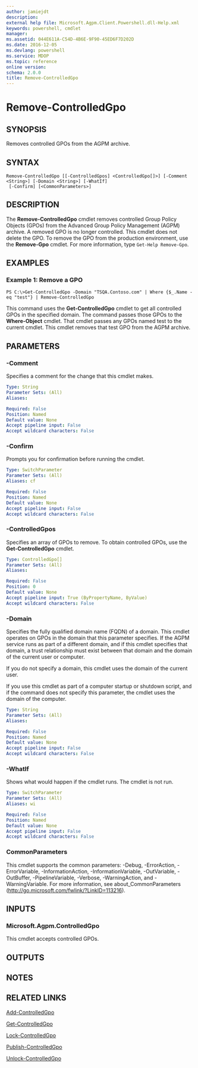 ```yaml
---
author: jamiejdt
description: 
external help file: Microsoft.Agpm.Client.Powershell.dll-Help.xml
keywords: powershell, cmdlet
manager: 
ms.assetid: 044E611A-C54D-4B6E-9F90-45ED6F7D202D
ms.date: 2016-12-05
ms.devlang: powershell
ms.service: MDOP
ms.topic: reference
online version: 
schema: 2.0.0
title: Remove-ControlledGpo
---
```


# Remove-ControlledGpo

## SYNOPSIS
Removes controlled GPOs from the AGPM archive.

## SYNTAX

```
Remove-ControlledGpo [[-ControlledGpos] <ControlledGpo[]>] [-Comment <String>] [-Domain <String>] [-WhatIf]
 [-Confirm] [<CommonParameters>]
```

## DESCRIPTION
The **Remove-ControlledGpo** cmdlet removes controlled Group Policy Objects (GPOs) from the Advanced Group Policy Management (AGPM) archive.
A removed GPO is no longer controlled.
This cmdlet does not delete the GPO.
To remove the GPO from the production environment, use the **Remove-Gpo** cmdlet.
For more information, type `Get-Help Remove-Gpo`.

## EXAMPLES

### Example 1: Remove a GPO
```
PS C:\>Get-ControlledGpo -Domain "TSQA.Contoso.com" | Where {$_.Name -eq "test"} | Remove-ControlledGpo
```

This command uses the **Get-ControlledGpo** cmdlet to get all controlled GPOs in the specified domain.
The command passes those GPOs to the **Where-Object** cmdlet.
That cmdlet passes any GPOs named test to the current cmdlet.
This cmdlet removes that test GPO from the AGPM archive.

## PARAMETERS

### -Comment
Specifies a comment for the change that this cmdlet makes.

```yaml
Type: String
Parameter Sets: (All)
Aliases: 

Required: False
Position: Named
Default value: None
Accept pipeline input: False
Accept wildcard characters: False
```

### -Confirm
Prompts you for confirmation before running the cmdlet.

```yaml
Type: SwitchParameter
Parameter Sets: (All)
Aliases: cf

Required: False
Position: Named
Default value: None
Accept pipeline input: False
Accept wildcard characters: False
```

### -ControlledGpos
Specifies an array of GPOs to remove.
To obtain controlled GPOs, use the **Get-ControlledGpo** cmdlet.

```yaml
Type: ControlledGpo[]
Parameter Sets: (All)
Aliases: 

Required: False
Position: 0
Default value: None
Accept pipeline input: True (ByPropertyName, ByValue)
Accept wildcard characters: False
```

### -Domain
Specifies the fully qualified domain name (FQDN) of a domain.
This cmdlet operates on GPOs in the domain that this parameter specifies.
If the AGPM service runs as part of a different domain, and if this cmdlet specifies that domain, a trust relationship must exist between that domain and the domain of the current user or computer.

If you do not specify a domain, this cmdlet uses the domain of the current user.

If you use this cmdlet as part of a computer startup or shutdown script, and if the command does not specify this parameter, the cmdlet uses the domain of the computer.

```yaml
Type: String
Parameter Sets: (All)
Aliases: 

Required: False
Position: Named
Default value: None
Accept pipeline input: False
Accept wildcard characters: False
```

### -WhatIf
Shows what would happen if the cmdlet runs. The cmdlet is not run.

```yaml
Type: SwitchParameter
Parameter Sets: (All)
Aliases: wi

Required: False
Position: Named
Default value: None
Accept pipeline input: False
Accept wildcard characters: False
```

### CommonParameters
This cmdlet supports the common parameters: -Debug, -ErrorAction, -ErrorVariable, -InformationAction, -InformationVariable, -OutVariable, -OutBuffer, -PipelineVariable, -Verbose, -WarningAction, and -WarningVariable. For more information, see about_CommonParameters (http://go.microsoft.com/fwlink/?LinkID=113216).

## INPUTS

### Microsoft.Agpm.ControlledGpo
This cmdlet accepts controlled GPOs.

## OUTPUTS

## NOTES

## RELATED LINKS

[Add-ControlledGpo](./Add-ControlledGpo.md)

[Get-ControlledGpo](./Get-ControlledGpo.md)

[Lock-ControlledGpo](./Lock-ControlledGpo.md)

[Publish-ControlledGpo](./Publish-ControlledGpo.md)

[Unlock-ControlledGpo](./Unlock-ControlledGpo.md)


